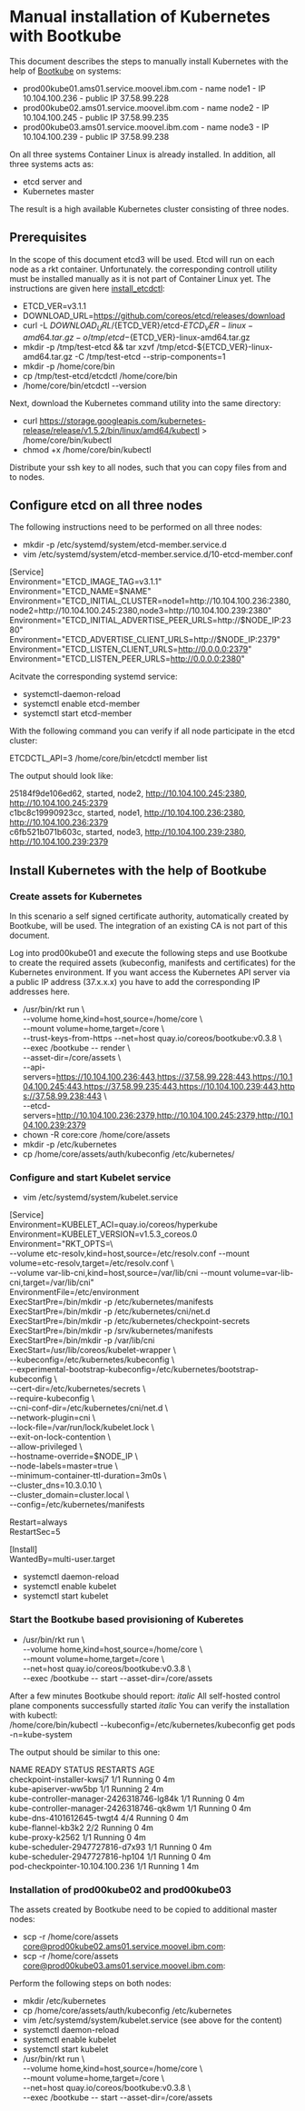 # Manual installation of Kubernetes with Bootkube  

This document describes the steps to manually install Kubernetes with the help of [Bootkube](https://github.com/kubernetes-incubator/bootkube) on systems:

* prod00kube01.ams01.service.moovel.ibm.com - name node1 - IP 10.104.100.236 - public IP 37.58.99.228
* prod00kube02.ams01.service.moovel.ibm.com - name node2 - IP 10.104.100.245 - public IP 37.58.99.235
* prod00kube03.ams01.service.moovel.ibm.com - name node3 - IP 10.104.100.239 - public IP 37.58.99.238

On all three systems Container Linux is already installed. In addition, all three systems acts as:

* etcd server and
* Kubernetes master

The result is a high available Kubernetes cluster consisting of three nodes.

## Prerequisites

In the scope of this document etcd3 will be used. Etcd will run on each node as a rkt container. Unfortunately. the corresponding controll utility must be installed manually as it is not part of Container Linux yet. The instructions are given here [install_etcdctl](https://github.com/coreos/etcd/releases/):

* ETCD_VER=v3.1.1
* DOWNLOAD_URL=https://github.com/coreos/etcd/releases/download
* curl -L ${DOWNLOAD_URL}/${ETCD_VER}/etcd-${ETCD_VER}-linux-amd64.tar.gz -o /tmp/etcd-${ETCD_VER}-linux-amd64.tar.gz
* mkdir -p /tmp/test-etcd && tar xzvf /tmp/etcd-${ETCD_VER}-linux-amd64.tar.gz -C /tmp/test-etcd --strip-components=1
* mkdir -p /home/core/bin
* cp /tmp/test-etcd/etcdctl /home/core/bin
* /home/core/bin/etcdctl --version

Next, download the Kubernetes command utility into the same directory:

* curl https://storage.googleapis.com/kubernetes-release/release/v1.5.2/bin/linux/amd64/kubectl > /home/core/bin/kubectl
* chmod +x /home/core/bin/kubectl

Distribute your ssh key to all nodes, such that you can copy files from and to nodes.

## Configure etcd on all three nodes

The following instructions need to be performed on all three nodes:

* mkdir -p /etc/systemd/system/etcd-member.service.d
* vim /etc/systemd/system/etcd-member.service.d/10-etcd-member.conf

[Service]  
Environment="ETCD_IMAGE_TAG=v3.1.1"  
Environment="ETCD_NAME=$NAME"  
Environment="ETCD_INITIAL_CLUSTER=node1=http://10.104.100.236:2380,node2=http://10.104.100.245:2380,node3=http://10.104.100.239:2380"  
Environment="ETCD_INITIAL_ADVERTISE_PEER_URLS=http://$NODE_IP:2380"  
Environment="ETCD_ADVERTISE_CLIENT_URLS=http://$NODE_IP:2379"  
Environment="ETCD_LISTEN_CLIENT_URLS=http://0.0.0.0:2379"  
Environment="ETCD_LISTEN_PEER_URLS=http://0.0.0.0:2380"  

Acitvate the corresponding systemd service:

* systemctl-daemon-reload
* systemctl enable etcd-member
* systemctl start etcd-member

With the following command you can verify if all node participate in the etcd cluster:

ETCDCTL_API=3 /home/core/bin/etcdctl member list

The output should look like:

25184f9de106ed62, started, node2, http://10.104.100.245:2380, http://10.104.100.245:2379  
c1bc8c19990923cc, started, node1, http://10.104.100.236:2380, http://10.104.100.236:2379  
c6fb521b071b603c, started, node3, http://10.104.100.239:2380, http://10.104.100.239:2379  

## Install Kubernetes with the help of Bootkube

### Create assets for Kubernetes

In this scenario a self signed certificate authority, automatically created by Bootkube, will be used. The integration of an existing CA is not part of this document.

Log into prod00kube01 and execute the following steps and use Bootkube to create the required assets (kubeconfig, manifests and certificates) for the Kubernetes environment. If you want access the Kubernetes API server via a public IP address (37.x.x.x) you have to add the corresponding IP addresses here.

* /usr/bin/rkt run \  
        --volume home,kind=host,source=/home/core \  
        --mount volume=home,target=/core \  
        --trust-keys-from-https --net=host quay.io/coreos/bootkube:v0.3.8 \  
	--exec /bootkube -- render \  
	--asset-dir=/core/assets \  
	--api-servers=https://10.104.100.236:443,https://37.58.99.228:443,https://10.104.100.245:443,https://37.58.99.235:443,https://10.104.100.239:443,https://37.58.99.238:443 \  
	--etcd-servers=http://10.104.100.236:2379,http://10.104.100.245:2379,http://10.104.100.239:2379  
* chown -R core:core /home/core/assets
* mkdir -p /etc/kubernetes
* cp /home/core/assets/auth/kubeconfig /etc/kubernetes/

### Configure and start Kubelet service

* vim /etc/systemd/system/kubelet.service

[Service]  
Environment=KUBELET_ACI=quay.io/coreos/hyperkube  
Environment=KUBELET_VERSION=v1.5.3_coreos.0
Environment="RKT_OPTS=\  
--volume etc-resolv,kind=host,source=/etc/resolv.conf --mount volume=etc-resolv,target=/etc/resolv.conf \  
--volume var-lib-cni,kind=host,source=/var/lib/cni --mount volume=var-lib-cni,target=/var/lib/cni"  
EnvironmentFile=/etc/environment  
ExecStartPre=/bin/mkdir -p /etc/kubernetes/manifests  
ExecStartPre=/bin/mkdir -p /etc/kubernetes/cni/net.d  
ExecStartPre=/bin/mkdir -p /etc/kubernetes/checkpoint-secrets  
ExecStartPre=/bin/mkdir -p /srv/kubernetes/manifests  
ExecStartPre=/bin/mkdir -p /var/lib/cni  
ExecStart=/usr/lib/coreos/kubelet-wrapper \  
  --kubeconfig=/etc/kubernetes/kubeconfig \  
  --experimental-bootstrap-kubeconfig=/etc/kubernetes/bootstrap-kubeconfig \  
  --cert-dir=/etc/kubernetes/secrets \  
  --require-kubeconfig \  
  --cni-conf-dir=/etc/kubernetes/cni/net.d \  
  --network-plugin=cni \  
  --lock-file=/var/run/lock/kubelet.lock \  
  --exit-on-lock-contention \  
  --allow-privileged \  
  --hostname-override=$NODE_IP \  
  --node-labels=master=true \  
  --minimum-container-ttl-duration=3m0s \  
  --cluster_dns=10.3.0.10 \  
  --cluster_domain=cluster.local \  
  --config=/etc/kubernetes/manifests  

Restart=always  
RestartSec=5  

[Install]  
WantedBy=multi-user.target  

* systemctl daemon-reload
* systemctl enable kubelet
* systemctl start kubelet

### Start the Bootkube based provisioning of Kuberetes

* /usr/bin/rkt run \  
        --volume home,kind=host,source=/home/core \  
        --mount volume=home,target=/core \  
        --net=host quay.io/coreos/bootkube:v0.3.8 \  
	--exec /bootkube -- start --asset-dir=/core/assets  


After a few minutes Bootkube should report:  _italic_ All self-hosted control plane components successfully started *italic*
You can verify the installation with kubectl:  
/home/core/bin/kubectl --kubeconfig=/etc/kubernetes/kubeconfig get pods -n=kube-system

The output should be similar to this one:

NAME                                       READY     STATUS    RESTARTS   AGE  
checkpoint-installer-kwsj7                 1/1       Running   0          4m  
kube-apiserver-ww5bp                       1/1       Running   2          4m  
kube-controller-manager-2426318746-lg84k   1/1       Running   0          4m  
kube-controller-manager-2426318746-qk8wm   1/1       Running   0          4m  
kube-dns-4101612645-twgt4                  4/4       Running   0          4m  
kube-flannel-kb3k2                         2/2       Running   0          4m  
kube-proxy-k2562                           1/1       Running   0          4m  
kube-scheduler-2947727816-d7x93            1/1       Running   0          4m  
kube-scheduler-2947727816-hp104            1/1       Running   0          4m  
pod-checkpointer-10.104.100.236            1/1       Running   1          4m  

### Installation of prod00kube02 and prod00kube03

The assets created by Bootkube need to be copied to additional master nodes:

* scp -r /home/core/assets core@prod00kube02.ams01.service.moovel.ibm.com:
* scp -r /home/core/assets core@prod00kube03.ams01.service.moovel.ibm.com:

Perform the following steps on both nodes:  

* mkdir /etc/kubernetes
* cp /home/core/assets/auth/kubeconfig /etc/kubernetes
* vim /etc/systemd/system/kubelet.service (see above for the content)
* systemctl daemon-reload
* systemctl enable kubelet
* systemctl start kubelet
* /usr/bin/rkt run \  
        --volume home,kind=host,source=/home/core \  
        --mount volume=home,target=/core \  
        --net=host quay.io/coreos/bootkube:v0.3.8 \  
        --exec /bootkube -- start --asset-dir=/core/assets  




